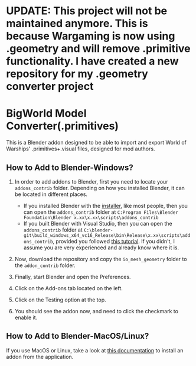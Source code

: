 # UPDATE: This project will not be maintained anymore. This is because Wargaming is now using .geometry and will remove .primitive functionality. I have created a new repository for my .geometry converter project

# BigWorld Model Converter(.primitives)
This is a Blender addon designed to be able to import and export World of Warships' .primitives+.visual files, designed for mod authors.

## How to Add to Blender-Windows?
1. In order to add addons to Blender, first you need to locate your `addons_contrib` folder. Depending on how you installed Blender, it can be located in different places.
   * If you installed Blender with the [installer](https://www.blender.org/download/), like most people, then you can open the `addons_contrib` folder at `C:Program Files\Blender Foundation\Blender x.xx\x.xx\scripts\addons_contrib`
   * If you built Blender with Visual Studio, then you can open the `addons_contrib` folder at `C:\blender-git\build_windows_x64_vc16_Release\bin\Release\x.xx\scripts\addons_contrib`, provided you followed [this tutorial](https://wiki.blender.org/wiki/Building_Blender). If you didn't, I assume you are very experienced and already know where it is.

2. Now, download the repository and copy the `io_mesh_geometry` folder to the `addon_contrib` folder. 
3. Finally, start Blender and open the Preferences. 
4. Click on the Add-ons tab located on the left. 
5. Click on the Testing option at the top.
6. You should see the addon now, and need to click the checkmark to enable it.

## How to Add to Blender-MacOS/Linux?
If you use MacOS or Linux, take a look at [this documentation](https://docs.blender.org/manual/en/latest/editors/preferences/addons.html) to install an addon from the application.
